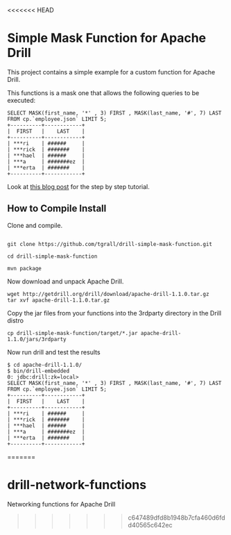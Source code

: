 <<<<<<< HEAD
# Simple Mask Function for Apache Drill

This project contains a simple example for a custom function for Apache Drill.

This functions is a mask one that allows the following queries to be executed:

```
SELECT MASK(first_name, '*' , 3) FIRST , MASK(last_name, '#', 7) LAST  FROM cp.`employee.json` LIMIT 5;
+----------+------------+
|  FIRST   |    LAST    |
+----------+------------+
| ***ri    | ######     |
| ***rick  | #######    |
| ***hael  | ######     |
| ***a     | #######ez  |
| ***erta  | #######    |
+----------+------------+
```

Look at [this blog post](http://tgrall.github.io/blog/2015/07/20/apache-drill-how-to-create-a-new-function/) for the step by step tutorial.


## How to Compile Install

Clone and compile.

```

git clone https://github.com/tgrall/drill-simple-mask-function.git

cd drill-simple-mask-function

mvn package

```

Now download and unpack Apache Drill.

```
wget http://getdrill.org/drill/download/apache-drill-1.1.0.tar.gz
tar xvf apache-drill-1.1.0.tar.gz
```

Copy the jar files from your functions into the 3rdparty directory in the Drill distro

```
cp drill-simple-mask-function/target/*.jar apache-drill-1.1.0/jars/3rdparty
```

Now run drill and test the results

```
$ cd apache-drill-1.1.0/
$ bin/drill-embedded
0: jdbc:drill:zk=local>
SELECT MASK(first_name, '*' , 3) FIRST , MASK(last_name, '#', 7) LAST  FROM cp.`employee.json` LIMIT 5;
+----------+------------+
|  FIRST   |    LAST    |
+----------+------------+
| ***ri    | ######     |
| ***rick  | #######    |
| ***hael  | ######     |
| ***a     | #######ez  |
| ***erta  | #######    |
+----------+------------+
```


=======
# drill-network-functions
Networking functions for Apache Drill
>>>>>>> c647489dfd8b1948b7cfa460d6fdd40565c642ec
